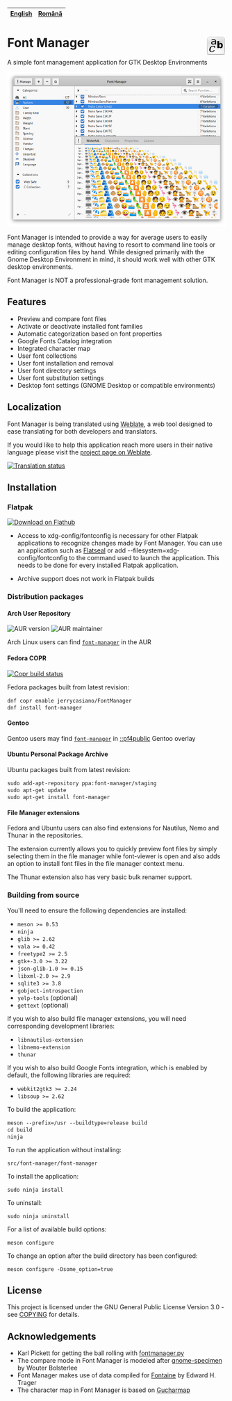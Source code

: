 |[English](README.md)|[Română](README.ro.md)|
|--------------------|----------------------|

# Font Manager <img src="help/C/media/preferences-desktop-font.png" align="right">

A simple font management application for GTK Desktop Environments

![Main Window](https://github.com/FontManager/resources/blob/master/font-manager.png?raw=true)

Font Manager is intended to provide a way for average users to easily manage desktop fonts, without having to resort to command line tools or editing configuration files by hand. While designed primarily with the Gnome Desktop Environment in mind, it should work well with other GTK desktop environments.

Font Manager is NOT a professional-grade font management solution.

## Features

- Preview and compare font files
- Activate or deactivate installed font families
- Automatic categorization based on font properties
- Google Fonts Catalog integration
- Integrated character map
- User font collections
- User font installation and removal
- User font directory settings
- User font substitution settings
- Desktop font settings (GNOME Desktop or compatible environments)

## Localization

Font Manager is being translated using [Weblate](https://weblate.org), a web tool designed to ease translating for both developers and translators.

If you would like to help this application reach more users in their native language please visit the [project page on Weblate](https://hosted.weblate.org/engage/font-manager/).

<a href="https://hosted.weblate.org/engage/font-manager/">
<img src="https://hosted.weblate.org/widgets/font-manager/-/svg-badge.svg" alt="Translation status" />
</a>

## Installation


### Flatpak

<a href='https://flathub.org/apps/details/org.gnome.FontManager'><img width='220' alt='Download on Flathub' src='https://flathub.org/assets/badges/flathub-badge-i-en.png'/></a>

- Access to xdg-config/fontconfig is necessary for other Flatpak applications to recognize changes made by Font Manager. You can use an application such as [Flatseal](https://flathub.org/apps/details/com.github.tchx84.Flatseal) or add --filesystem=xdg-config/fontconfig to the command used to launch the application. This needs to be done for every installed Flatpak application.

- Archive support does not work in Flatpak builds

### Distribution packages

#### Arch User Repository

![AUR version](https://img.shields.io/aur/version/font-manager)  ![AUR maintainer](https://img.shields.io/aur/maintainer/font-manager)

Arch Linux users can find [`font-manager`](https://aur.archlinux.org/packages/font-manager/) in the AUR

#### Fedora COPR

[![Copr build status](https://copr.fedorainfracloud.org/coprs/jerrycasiano/FontManager/package/font-manager/status_image/last_build.png)](https://copr.fedorainfracloud.org/coprs/jerrycasiano/FontManager/package/font-manager/)

Fedora packages built from latest revision:

```
dnf copr enable jerrycasiano/FontManager
dnf install font-manager
```

#### Gentoo

Gentoo users may find [`font-manager`](https://github.com/PF4Public/gentoo-overlay/tree/master/app-misc/font-manager) in [::pf4public](https://github.com/PF4Public/gentoo-overlay) Gentoo overlay

#### Ubuntu Personal Package Archive
Ubuntu packages built from latest revision:

```
sudo add-apt-repository ppa:font-manager/staging
sudo apt-get update
sudo apt-get install font-manager
```

#### File Manager extensions

Fedora and Ubuntu users can also find extensions for Nautilus, Nemo and Thunar in the repositories.

The extension currently allows you to quickly preview font files by simply selecting them in the file manager while font-viewer is open and also adds an option to install font files in the file manager context menu.

The Thunar extension also has very basic bulk renamer support.

### Building from source

You'll need to ensure the following dependencies are installed:

- `meson >= 0.53`
- `ninja`
- `glib >= 2.62`
- `vala >= 0.42`
- `freetype2 >= 2.5`
- `gtk+-3.0 >= 3.22`
- `json-glib-1.0 >= 0.15`
- `libxml-2.0 >= 2.9`
- `sqlite3 >= 3.8`
- `gobject-introspection`
- `yelp-tools` (optional)
- `gettext` (optional)

If you wish to also build file manager extensions, you will need corresponding development libraries:

- `libnautilus-extension`
- `libnemo-extension`
- `thunar`

If you wish to also build Google Fonts integration, which is enabled by default, the following libraries are required:

- `webkit2gtk3 >= 2.24`
- `libsoup >= 2.62`

To build the application:

```
meson --prefix=/usr --buildtype=release build
cd build
ninja
```

To run the application without installing:

```
src/font-manager/font-manager
```

To install the application:

```
sudo ninja install
```

To uninstall:

```
sudo ninja uninstall
```

For a list of available build options:

```
meson configure
```

To change an option after the build directory has been configured:

```
meson configure -Dsome_option=true
```

## License

This project is licensed under the GNU General Public License Version 3.0 - see
[COPYING](COPYING) for details.

## Acknowledgements

- Karl Pickett for getting the ball rolling with [fontmanager.py](https://raw.githubusercontent.com/FontManager/font-manager/6b9b351538b5118d07f6d228f3b42c91183b8b73/fontmanager.py)
- The compare mode in Font Manager is modeled after [gnome-specimen](https://launchpad.net/gnome-specimen) by Wouter Bolsterlee
- Font Manager makes use of data compiled for [Fontaine](http://www.unifont.org/fontaine/) by Edward H. Trager
- The character map in Font Manager is based on [Gucharmap](https://wiki.gnome.org/action/show/Apps/Gucharmap)
